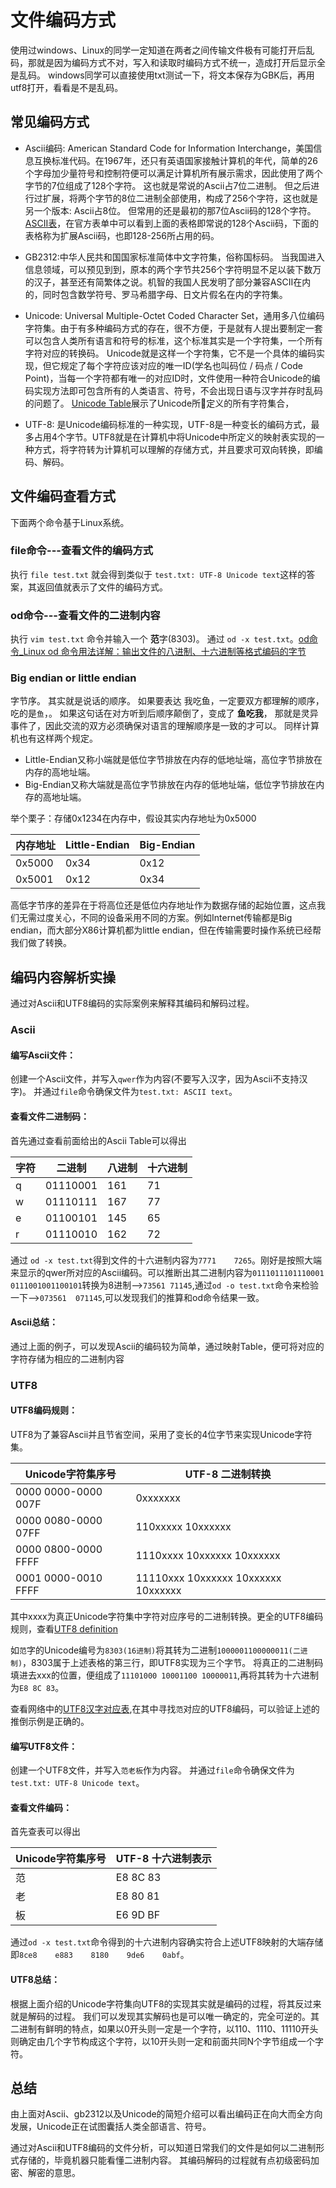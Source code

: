 # 文件编码方式
使用过windows、Linux的同学一定知道在两者之间传输文件极有可能打开后乱码，那就是因为编码方式不对，写入和读取时编码方式不统一，造成打开后显示全是乱码。  windows同学可以直接使用txt测试一下，将文本保存为GBK后，再用utf8打开，看看是不是乱码。 

## 常见编码方式
- Ascii编码: American Standard Code for Information Interchange，美国信息互换标准代码。在1967年，还只有英语国家接触计算机的年代，简单的26个字母加少量符号和控制符便可以满足计算机所有展示需求，因此使用了两个字节的7位组成了128个字符。 这也就是常说的Ascii占7位二进制。 但之后进行过扩展，将两个字节的8位二进制全部使用，构成了256个字符，这也就是另一个版本: Ascii占8位。 但常用的还是最初的那7位Ascii码的128个字符。[ASCII表](http://www.asciitable.com/)，在官方表单中可以看到上面的表格即常说的128个Ascii码，下面的表格称为扩展Ascii码，也即128-256所占用的码。

- GB2312:中华人民共和国国家标准简体中文字符集，俗称国标码。 当我国进入信息领域，可以预见到到，原本的两个字节共256个字符明显不足以装下数万的汉子，甚至还有简繁体之说。机智的我国人民发明了部分兼容ASCII在内的，同时包含数学符号、罗马希腊字母、日文片假名在内的字符集。

- Unicode: Universal Multiple-Octet Coded Character Set，通用多八位编码字符集。由于有多种编码方式的存在，很不方便，于是就有人提出要制定一套可以包含人类所有语言和符号的标准，这个标准其实是一个字符集，一个所有字符对应的转换码。 Unicode就是这样一个字符集，它不是一个具体的编码实现，但它规定了每个字符应该对应的唯一ID(学名也叫码位 / 码点 / Code Point)，当每一个字符都有唯一的对应ID时，文件使用一种符合Unicode的编码实现方法即可包含所有的人类语言、符号，不会出现日语与汉字并存时乱码的问题了。 [Unicode Table](http://www.unicode.org/charts/)展示了Unicode所定义的所有字符集合，

- UTF-8: 是Unicode编码标准的一种实现，UTF-8是一种变长的编码方式，最多占用4个字节。UTF8就是在计算机中将Unicode中所定义的映射表实现的一种方式，将字符转为计算机可以理解的存储方式，并且要求可双向转换，即编码、解码。

## 文件编码查看方式
下面两个命令基于Linux系统。
### file命令---查看文件的编码方式
执行 `file test.txt` 就会得到类似于 `test.txt: UTF-8 Unicode text`这样的答案，其返回值就表示了文件的编码方式。

### od命令---查看文件的二进制内容
执行 `vim test.txt` 命令并输入一个 **范**字(8303)。 通过 `od -x test.txt`。[od命令_Linux od 命令用法详解：输出文件的八进制、十六进制等格式编码的字节](http://man.linuxde.net/od)


### Big endian or little endian
字节序。 其实就是说话的顺序。  如果要表达 我吃鱼，一定要双方都理解的顺序，吃的是`鱼`，。  如果这句话在对方听到后顺序颠倒了，变成了  **鱼吃我**， 那就是灵异事件了，因此交流的双方必须确保对语言的理解顺序是一致的才可以。 同样计算机也有这样两个规定。  
- Little-Endian又称小端就是低位字节排放在内存的低地址端，高位字节排放在内存的高地址端。
- Big-Endian又称大端就是高位字节排放在内存的低地址端，低位字节排放在内存的高地址端。

举个栗子：存储0x1234在内存中，假设其实内存地址为0x5000

|内存地址 | Little-Endian | Big-Endian|
| ------ | ------ | ------ |
| 0x5000 | 0x34 | 0x12 |
| 0x5001 | 0x12 | 0x34 |

高低字节序的差异在于将高位还是低位内存地址作为数据存储的起始位置，这点我们无需过度关心，不同的设备采用不同的方案。例如Internet传输都是Big endian，而大部分X86计算机都为little endian，但在传输需要时操作系统已经帮我们做了转换。
## 编码内容解析实操
通过对Ascii和UTF8编码的实际案例来解释其编码和解码过程。
### Ascii
#### 编写Ascii文件：
创建一个Ascii文件，并写入`qwer`作为内容(不要写入汉字，因为Ascii不支持汉字)。 并通过`file`命令确保文件为`test.txt: ASCII text`。
#### 查看文件二进制码：
首先通过查看前面给出的Ascii Table可以得出

|字符 | 二进制 | 八进制|  十六进制 |
| ------ | ------ | ------ | ------ |
| q | 01110001 | 161 | 71 |
| w | 01110111 | 167 | 77 |
| e | 01100101 | 145 | 65 |
| r | 01110010 | 162 | 72 |

通过 `od -x test.txt`得到文件的十六进制内容为`7771    7265`。刚好是按照大端来显示的qwer所对应的Ascii编码。可以推断出其二进制内容为`0111011101110001 0111001001100101`转换为8进制-->`73561 71145`,通过`od -o test.txt`命令来检验一下-->`073561  071145`,可以发现我们的推算和od命令结果一致。
#### Ascii总结：
通过上面的例子，可以发现Ascii的编码较为简单，通过映射Table，便可将对应的字符存储为相应的二进制内容
### UTF8
#### UTF8编码规则：
UTF8为了兼容Ascii并且节省空间，采用了变长的4位字节来实现Unicode字符集。 

|Unicode字符集序号 | UTF-8 二进制转换 |
| ----- | ----- | 
|0000 0000-0000 007F | 0xxxxxxx| 
|0000 0080-0000 07FF | 110xxxxx 10xxxxxx |
|0000 0800-0000 FFFF | 1110xxxx 10xxxxxx 10xxxxxx|
|0001 0000-0010 FFFF | 11110xxx 10xxxxxx 10xxxxxx 10xxxxxx|

其中xxxx为真正Unicode字符集中字符对应序号的二进制转换。更全的UTF8编码规则，查看[UTF8 definition](http://www.ietf.org/rfc/rfc3629.txt)

如`范`字的Unicode编号为`8303(16进制)`将其转为二进制`1000001100000011(二进制)`，8303属于上述表格的第三行，即UTF8实现为三个字节。 将真正的二进制码填进去xxx的位置，便组成了`11101000 10001100 10000011`,再将其转为十六进制为`E8 8C 83`。

查看网络中的[UTF8汉字对应表](https://blog.csdn.net/qiaqia609/article/details/8069678),在其中寻找`范`对应的UTF8编码，可以验证上述的推倒示例是正确的。
#### 编写UTF8文件：
创建一个UTF8文件，并写入`范老板`作为内容。 并通过`file`命令确保文件为`test.txt: UTF-8 Unicode text`。
#### 查看文件编码：
首先查表可以得出

|Unicode字符集序号 | UTF-8 十六进制表示 |
| ----- | ----- |
| 范 | E8 8C 83 |
| 老 | E8 80 81 |
| 板 | E6 9D BF |

通过`od -x test.txt`命令得到的十六进制内容确实符合上述UTF8映射的大端存储即`8ce8    e883    8180    9de6    0abf`。
#### UTF8总结：
根据上面介绍的Unicode字符集向UTF8的实现其实就是编码的过程，将其反过来就是解码的过程。 我们可以发现其实解码也是可以唯一确定的，完全可逆的。其二进制有鲜明的特点，如果以0开头则一定是一个字符，以110、1110、11110开头则确定由几个字节构成这个字符，以10开头则一定和前面共同N个字节组成一个字符。

## 总结
由上面对Ascii、gb2312以及Unicode的简短介绍可以看出编码正在向大而全方向发展，Unicode正在试图囊括人类全部语言、符号。

通过对Ascii和UTF8编码的文件分析，可以知道日常我们的文件是如何以二进制形式存储的，毕竟机器只能看懂二进制内容。 其编码解码的过程就有点初级密码加密、解密的意思。
